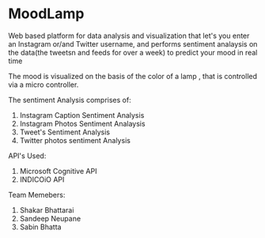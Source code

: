 # MoodLamp
Web based platform for data analysis and visualization that let's you enter an Instagram or/and Twitter username, and performs sentiment analaysis on the data(the tweetsn and feeds for over a week) to predict your mood in real time

The mood is visualized on the basis of the color of a lamp , that is controlled via a micro controller.

The sentiment Analysis comprises of:

1. Instagram Caption Sentiment Analysis
2. Instagram Photos Sentiment Analaysis
3. Tweet's Sentiment Analysis
4. Twitter photos sentiment Analysis

API's Used:
1. Microsoft Cognitive API
2. INDICOiO API

Team Memebers:
1. Shakar Bhattarai
2. Sandeep Neupane
3. Sabin Bhatta

